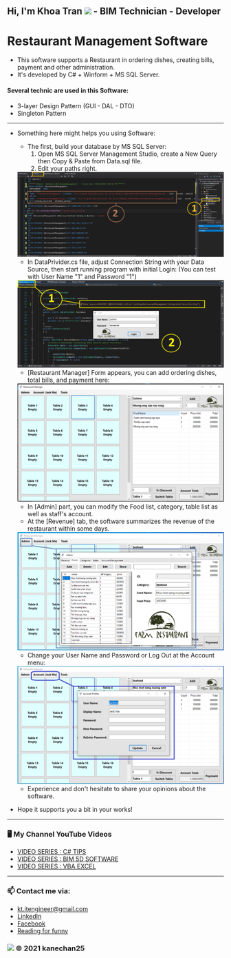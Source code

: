 ## Hi, I'm Khoa Tran <img src="https://media.giphy.com/media/hvRJCLFzcasrR4ia7z/giphy.gif" width="25px"> - BIM Technician - Developer 
# Restaurant Management Software
- This software supports a Restaurant in ordering dishes, creating bills, payment and other administration.
- It's developed by C# + Winform + MS SQL Server.
#### Several technic are used in this Software:
- 3-layer Design Pattern (GUI - DAL - DTO)
- Singleton Pattern
---
- Something here might helps you using Software:
	* The first, build your database by MS SQL Server:
		1. Open MS SQL Server Management Studio, create a New Query then Copy & Paste from Data.sql file.
		2. Edit your paths right.

	<img src="https://github.com/kanechan25/Restaurant-Management-App/blob/main/img/ReadMe/create_sql.png">
  
	* In DataPrivider.cs file, adjust Connection String with your Data Source, then start running program with initial Login:
		(You can test with User Name "1" and Password "1")

	<img src="https://github.com/kanechan25/Restaurant-Management-App/blob/main/img/ReadMe/initial_run.png">
  
	* [Restaurant Manager] Form appears, you can add ordering dishes, total bills, and payment here:

	<img src="https://github.com/kanechan25/Restaurant-Management-App/blob/main/img/ReadMe/order-pages.PNG">
	
	* In [Admin] part, you can modify the Food list, category, table list as well as staff's account.
	* At the [Revenue] tab, the software summarizes the revenue of the restaurant within some days.

	<img src="https://github.com/kanechan25/Restaurant-Management-App/blob/main/img/ReadMe/admin-management.PNG">
	
	* Change your User Name and Password or Log Out at the Account menu:

	<img src="https://github.com/kanechan25/Restaurant-Management-App/blob/main/img/ReadMe/account-setting.PNG">
	
	* Experience and don't hesitate to share your opinions about the software.
- Hope it supports you a bit in your works!
---

### 🖥 My Channel YouTube Videos

<!-- YOUTUBE:START -->
- [VIDEO SERIES : C# TIPS](https://www.youtube.com/watch?v=IXaVxcmtZks&t=90s&ab_channel=BIMProgress)
- [VIDEO SERIES : BIM 5D SOFTWARE](https://www.youtube.com/playlist?list=PLJPnxfYoe9IqRw9Rt-lozInuOH0PVOBKR)
- [VIDEO SERIES : VBA EXCEL](https://www.youtube.com/playlist?list=PLJPnxfYoe9IruY9Pfd7gx1d4PIVPR3hxq)
<!-- YOUTUBE:END -->

---

### 📫 Contact me via:
- kt.itengineer@gmail.com
- [LinkedIn](https://www.linkedin.com/in/kanechan2593/)
- [Facebook](https://www.facebook.com/khoa2425/)
- [Reading for funny](https://ngoatv.blogspot.com/)
### <img src="https://github.com/kanechan25/kanechan25/blob/main/img/interface/logo_transparent_ok.png" width="25px"> © 2021 kanechan25
